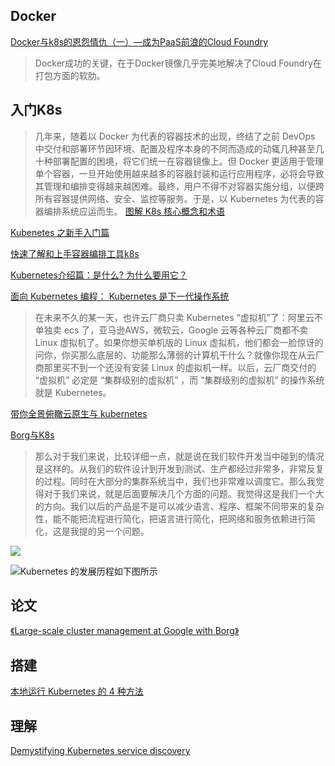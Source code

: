 ## Docker

[Docker与k8s的恩怨情仇（一）—成为PaaS前浪的Cloud Foundry](https://www.cnblogs.com/powertoolsteam/p/14889081.html)
>Docker成功的关键，在于Docker镜像几乎完美地解决了Cloud Foundry在打包方面的软肋。

## 入门K8s
>几年来，随着以 Docker 为代表的容器技术的出现，终结了之前 DevOps 中交付和部署环节因环境、配置及程序本身的不同而造成的动辄几种甚至几十种部署配置的困境，将它们统一在容器镜像上。但 Docker 更适用于管理单个容器，一旦开始使用越来越多的容器封装和运行应用程序，必将会导致其管理和编排变得越来越困难。最终，用户不得不对容器实施分组，以便跨所有容器提供网络、安全、监控等服务。于是，以 Kubernetes 为代表的容器编排系统应运而生。
[图解 K8s 核心概念和术语](https://xie.infoq.cn/article/09cbb998e6e24953c9542d7c3)

[Kubenetes 之新手入门篇](http://matt33.com/2020/08/02/kubernetes-start/)

[快速了解和上手容器编排工具k8s](https://www.youtube.com/watch?v=HsvAVGjlN9k&ab_channel=FreeCoder)

[Kubernetes介绍篇：是什么? 为什么要用它？](https://my.oschina.net/xcbeyond/blog/5048401)

[面向 Kubernetes 编程： Kubernetes 是下一代操作系统](https://github.com/answer1991/articles/blob/master/Kubernetes-is-the-next-generation-os.md)
>在未来不久的某一天，也许云厂商只卖 Kubernetes “虚拟机”了：阿里云不单独卖 ecs 了，亚马逊AWS，微软云，Google 云等各种云厂商都不卖 Linux 虚拟机了。如果你想买单机版的 Linux 虚拟机，他们都会一脸惊讶的问你，你买那么底层的、功能那么薄弱的计算机干什么？就像你现在从云厂商那里买不到一个还没有安装 Linux 的虚拟机一样。以后，云厂商交付的 “虚拟机” 必定是 “集群级别的虚拟机” ，而 “集群级别的虚拟机” 的操作系统就是 Kubernetes。

[带你全景俯瞰云原生与 kubernetes](https://zhuanlan.zhihu.com/p/382608092)

[Borg与K8s](https://www.cnblogs.com/linuxprobe/p/5658749.html)
>那么对于我们来说，比较详细一点，就是说在我们软件开发当中碰到的情况是这样的。从我们的软件设计到开发到测试、生产都经过非常多，非常反复的过程。同时在大部分的集群系统当中，我们也非常难以调度它。那么我觉得对于我们来说，就是后面要解决几个方面的问题。我觉得这是我们一个大的方向。我们以后的产品是不是可以减少语言、程序、框架不同带来的复杂性，能不能把流程进行简化，把语言进行简化，把网络和服务依赖进行简化，这是我提的另一个问题。


![](https://img-blog.csdnimg.cn/20201026154555648.jpg?x-oss-process=image/watermark,type_ZmFuZ3poZW5naGVpdGk,shadow_10,text_aHR0cHM6Ly9ibG9nLmNzZG4ubmV0L3hjYmV5b25k,size_16,color_FFFFFF,t_70#pic_center)

![Kubernetes 的发展历程如下图所示](http://matt33.com/images/k8s/k8s-history.png)

## 论文

[《Large-scale cluster management at Google with Borg》](https://dl.acm.org/doi/pdf/10.1145/2741948.2741964)

## 搭建

[本地运行 Kubernetes 的 4 种方法](https://linux.cn/article-12825-1.html)

## 理解

[Demystifying Kubernetes service discovery](https://nigelpoulton.com/demystifying-kubernetes-service-discovery/)

